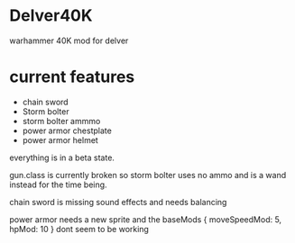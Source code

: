 # Delver40K
warhammer 40K mod for delver

# current features

* chain sword
* Storm bolter
* storm bolter ammmo
* power armor chestplate
* power armor helmet

everything is in a beta state.

gun.class is currently broken so storm bolter uses no ammo and is a  wand instead for the time being.

chain sword is missing sound effects and needs balancing

power armor needs a new sprite and the baseMods { moveSpeedMod: 5, hpMod: 10 } dont seem to be working


